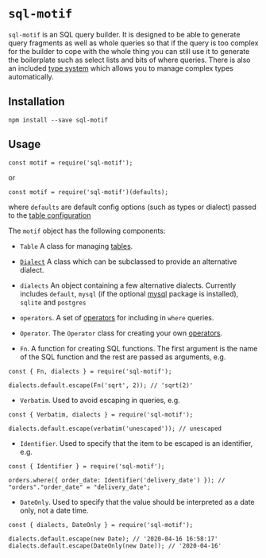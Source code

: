 # `sql-motif`

`sql-motif` is an SQL query builder. It is designed to be able to generate query fragments as well as whole queries so that if the query is too complex for the builder to
cope with the whole thing you can still use it to generate the boilerplate such as select lists and bits of where queries. There is also an included [type system](./types.md)
which allows you to manage complex types automatically.

## Installation

```
npm install --save sql-motif
```

## Usage

```
const motif = require('sql-motif');
```

or

```
const motif = require('sql-motif')(defaults);
```

where `defaults` are default config options (such as types or dialect) passed to the [table configuration](./table.md)

The `motif` object has the following components:

* `Table` A class for managing [tables](./table.md).

* [`Dialect`](./dialect) A class which can be subclassed to provide an alternative dialect.

* `dialects` An object containing a few alternative dialects. Currently includes `default`, `mysql` (if the optional [mysql](https://www.npmjs.com/package/mysql)
package is installed), `sqlite` and `postgres`

* `operators`. A set of [operators](./operators.md) for including in `where` queries.

* `Operator`. The `Operator` class for creating your own [operators](./operators.md).

* `Fn`. A function for creating SQL functions. The first argument is the name of the SQL function and the rest are passed as arguments, e.g.

```
const { Fn, dialects } = require('sql-motif');

dialects.default.escape(Fn('sqrt', 2)); // 'sqrt(2)'
```

* `Verbatim`. Used to avoid escaping in queries, e.g.

```
const { Verbatim, dialects } = require('sql-motif');

dialects.default.escape(verbatim('unescaped')); // unescaped
```
* `Identifier`. Used to specify that the item to be escaped is an identifier, e.g.

```
const { Identifier } = require('sql-motif');

orders.where({ order_date: Identifier('delivery_date') }); // "orders"."order_date" = "delivery_date";
```

* `DateOnly`. Used to specify that the value should be interpreted as a date only, not a date time.

```
const { dialects, DateOnly } = require('sql-motif');

dialects.default.escape(new Date); // '2020-04-16 16:58:17'
dialects.default.escape(DateOnly(new Date)); // '2020-04-16'
```
